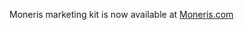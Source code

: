 Moneris marketing kit is now available at [Moneris.com](https://www.moneris.com/en/support/additional-resources/moneris-and-card-brand-logos)
